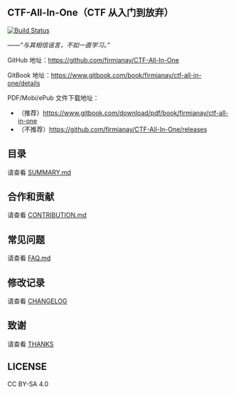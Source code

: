 CTF-All-In-One（CTF 从入门到放弃）
---

[![Build Status](https://travis-ci.org/firmianay/CTF-All-In-One.svg?branch=master)](https://travis-ci.org/firmianay/CTF-All-In-One)

*——“与其相信谣言，不如一直学习。”*

GitHub 地址：https://github.com/firmianay/CTF-All-In-One

GitBook 地址：https://www.gitbook.com/book/firmianay/ctf-all-in-one/details

PDF/Mobi/ePub 文件下载地址：
- （推荐）https://www.gitbook.com/download/pdf/book/firmianay/ctf-all-in-one
- （不推荐）https://github.com/firmianay/CTF-All-In-One/releases


目录
---
请查看 [SUMMARY.md](https://github.com/firmianay/CTF-All-In-One/blob/master/SUMMARY.md)

合作和贡献
---
请查看 [CONTRIBUTION.md](https://github.com/firmianay/CTF-All-In-One/blob/master/CONTRIBUTION.md)

常见问题
---
请查看 [FAQ.md](https://github.com/firmianay/CTF-All-In-One/blob/master/FAQ.md)

修改记录
---
请查看 [CHANGELOG](https://github.com/firmianay/CTF-All-In-One/blob/master/CHANGELOG)

致谢
---
请查看 [THANKS](https://github.com/firmianay/CTF-All-In-One/blob/master/THANKS)

LICENSE
---
CC BY-SA 4.0
